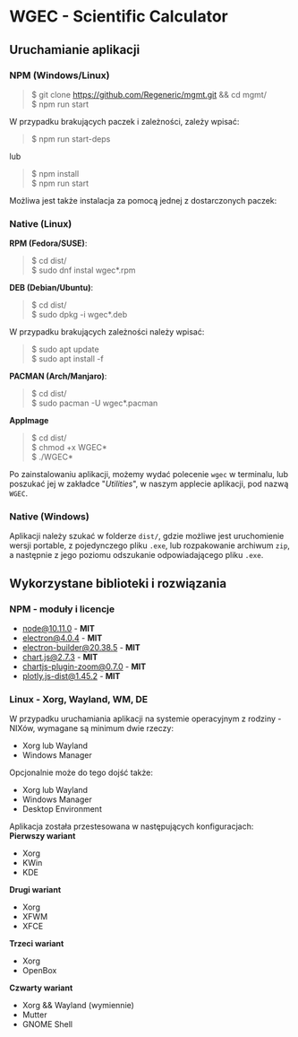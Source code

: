 # WGEC - Scientific Calculator
## Uruchamianie aplikacji
### NPM (Windows/Linux)
> $ git clone https://github.com/Regeneric/mgmt.git && cd mgmt/  
> $ npm run start

W przypadku brakujących paczek i zależności, zależy wpisać:  
> $ npm run start-deps

lub

> $ npm install  
> $ npm run start

Możliwa jest także instalacja za pomocą jednej z dostarczonych paczek:  

### Native (Linux)
**RPM (Fedora/SUSE)**:
> $ cd dist/  
> $ sudo dnf instal wgec*.rpm

**DEB (Debian/Ubuntu)**:
> $ cd dist/  
> $ sudo dpkg -i wgec*.deb

W przypadku brakujących zależności należy wpisać:  
> $ sudo apt update  
> $ sudo apt install -f

**PACMAN (Arch/Manjaro)**: 
> $ cd dist/  
> $ sudo pacman -U wgec*.pacman

**AppImage**
> $ cd dist/  
> $ chmod +x WGEC*  
> $ ./WGEC*

Po zainstalowaniu aplikacji, możemy wydać polecenie `wgec` w terminalu, lub poszukać jej w zakładce "*Utilities*", w naszym applecie aplikacji, pod nazwą `WGEC`.

### Native (Windows) 
Aplikacji należy szukać w folderze `dist/`, gdzie możliwe jest uruchomienie wersji portable, z pojedynczego pliku `.exe`, lub rozpakowanie archiwum `zip`, a następnie z jego poziomu odszukanie odpowiadającego pliku `.exe`.

## Wykorzystane biblioteki i rozwiązania
### NPM - moduły i licencje
 * node@10.11.0 - **MIT**
 * electron@4.0.4 - **MIT**
 * electron-builder@20.38.5 - **MIT**
 * chart.js@2.7.3 - **MIT**
 * chartjs-plugin-zoom@0.7.0 - **MIT**
 * plotly.js-dist@1.45.2 - **MIT**

### Linux - Xorg, Wayland, WM, DE
W przypadku uruchamiania aplikacji na systemie operacyjnym z rodziny -NIXów, wymagane są minimum dwie rzeczy:
 * Xorg lub Wayland
 * Windows Manager

Opcjonalnie może do tego dojść także:
 * Xorg lub Wayland
 * Windows Manager
 * Desktop Environment

Aplikacja została przestesowana w następujących konfiguracjach:  
**Pierwszy wariant**
 * Xorg
 * KWin
 * KDE  

**Drugi wariant**
 * Xorg
 * XFWM
 * XFCE

**Trzeci wariant**
 * Xorg
 * OpenBox

**Czwarty wariant**
 * Xorg && Wayland (wymiennie)
 * Mutter
 * GNOME Shell